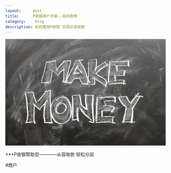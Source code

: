 ```yaml
---
layout:     post
title:      P收银用户手册--如何收款
category:    blog
description: 如何使用P收银 实现从容收款
---
```

![MakeMoney](/images/Makemoney.jpg)

***P收银帮助您————从容收款 轻松分润

#商户
